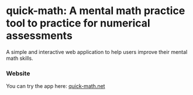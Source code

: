 # quick-math: A mental math practice tool to practice for numerical assessments 
A simple and interactive web application to help users improve their mental math skills. 

### Website 
You can try the app here: [quick-math.net](https://maanbanaan.github.io/mental-math-app/)

